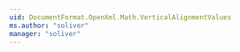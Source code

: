 ```yaml
---
uid: DocumentFormat.OpenXml.Math.VerticalAlignmentValues
ms.author: "soliver"
manager: "soliver"
---
```

